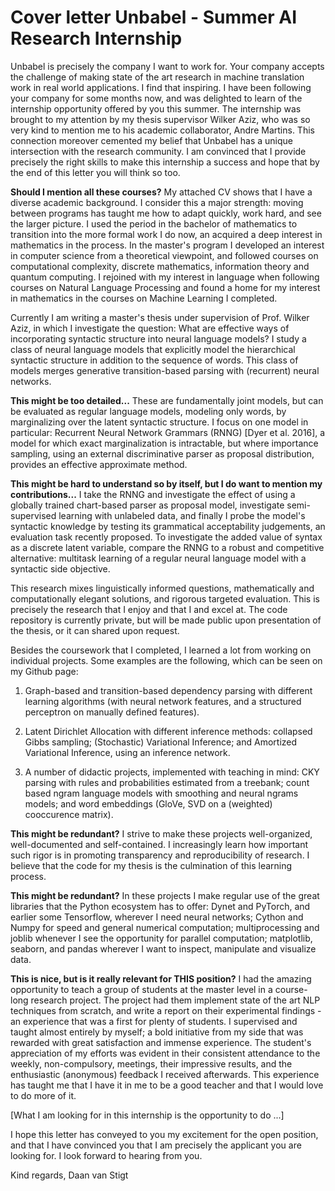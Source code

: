 # Cover letter Unbabel - Summer AI Research Internship

Unbabel is precisely the company I want to work for. Your company accepts the challenge of making state of the art research in machine translation work in real world applications. I find that inspiring. I have been following your company for some months now, and was delighted to learn of the internship opportunity offered by you this summer. The internship was brought to my attention by my thesis supervisor Wilker Aziz, who was so very kind to mention me to his academic collaborator, Andre Martins. This connection moreover cemented my belief that Unbabel has a unique intersection with the research community. I am convinced that I provide precisely the right skills to make this internship a success and hope that by the end of this letter you will think so too.

**Should I mention all these courses?**
My attached CV shows that I have a diverse academic background. I consider this a major strength: moving between programs has taught me how to adapt quickly, work hard, and see the larger picture. I used the period in the bachelor of mathematics to transition into the more formal work I do now, an acquired a deep interest in mathematics in the process. In the master's program I developed an interest in computer science from a theoretical viewpoint, and followed courses on computational complexity, discrete mathematics, information theory and quantum computing. I rejoined with my interest in language when following courses on Natural Language Processing and found a home for my interest in mathematics in the courses on Machine Learning I completed.

Currently I am writing a master's thesis under supervision of Prof. Wilker Aziz, in which I investigate the question: What are effective ways of incorporating syntactic structure into neural language models? I study a class of neural language models that explicitly model the hierarchical syntactic structure in addition to the sequence of words. This class of models merges generative transition-based parsing with (recurrent) neural networks.

**This might be too detailed...**
These are fundamentally joint models, but can be evaluated as regular language models, modeling only words, by marginalizing over the latent syntactic structure. I focus on one model in particular: Recurrent Neural Network Grammars (RNNG) [Dyer et al. 2016], a model for which exact marginalization is intractable, but where importance sampling, using an external discriminative parser as proposal distribution, provides an effective approximate method.

**This might be hard to understand so by itself, but I do want to mention my contributions...**
I take the RNNG and investigate the effect of using a globally trained chart-based parser as proposal model, investigate semi-supervised learning with unlabeled data, and finally I probe the model's syntactic knowledge by testing its grammatical acceptability judgements, an evaluation task recently proposed. To investigate the added value of syntax as a discrete latent variable, compare the RNNG to a robust and competitive alternative: multitask learning of a regular neural language model with a syntactic side objective.

This research mixes linguistically informed questions, mathematically and computationally elegant solutions, and rigorous targeted evaluation. This is precisely the research that I enjoy and that I and excel at. The code repository is currently private, but will be made public upon presentation of the thesis, or it can shared upon request.

Besides the coursework that I completed, I learned a lot from working on individual projects. Some examples are the following, which can be seen on my Github page:

1. Graph-based and transition-based dependency parsing with different learning algorithms (with neural network features, and a structured perceptron on manually defined features).

2. Latent Dirichlet Allocation with different inference methods: collapsed Gibbs sampling; (Stochastic) Variational Inference; and Amortized Variational Inference, using an inference network.

3. A number of didactic projects, implemented with teaching in mind: CKY parsing with rules and probabilities estimated from a treebank; count based ngram language models with smoothing and neural ngrams models; and word embeddings (GloVe, SVD on a (weighted) cooccurence matrix).

**This might be redundant?**
I strive to make these projects well-organized, well-documented and self-contained. I increasingly learn how important such rigor is in promoting transparency and reproducibility of research. I believe that the code for my thesis is the culmination of this learning process.

**This might be redundant?**
In these projects I make regular use of the great libraries that the Python ecosystem has to offer: Dynet and PyTorch, and earlier some Tensorflow, wherever I need neural networks; Cython and Numpy for speed and general numerical computation; multiprocessing and joblib whenever I see the opportunity for parallel computation; matplotlib, seaborn, and pandas wherever I want to inspect, manipulate and visualize data.

**This is nice, but is it really relevant for THIS position?**
I had the amazing opportunity to teach a group of students at the master level in a course-long research project. The project had them implement state of the art NLP techniques from scratch, and write a report on their experimental findings - an experience that was a first for plenty of students. I supervised and taught almost entirely by myself; a bold initiative from my side that was rewarded with great satisfaction and immense experience. The student's appreciation of my efforts was evident in their consistent attendance to the weekly, non-compulsory, meetings, their impressive results, and the enthusiastic (anonymous) feedback I received afterwards. This experience has taught me that I have it in me to be a good teacher and that I would love to do more of it.

[What I am looking for in this internship is the opportunity to do ...]

I hope this letter has conveyed to you my excitement for the open position, and that I have convinced you that I am precisely the applicant you are looking for. I look forward to hearing from you.

Kind regards,
Daan van Stigt
